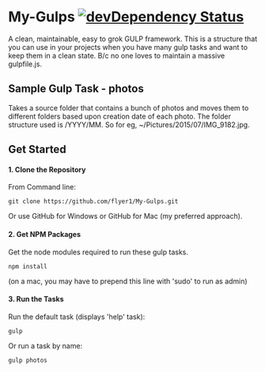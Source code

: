 # My-Gulps [![devDependency Status](https://img.shields.io/david/dev/flyer1/My-Gulps.svg?style=flat)](https://david-dm.org/flyer1/My-Gulps#info=devDependencies) 

A clean, maintainable, easy to grok GULP framework. This is a structure that you can use in your projects when you have many gulp tasks and want to keep them in a clean state. B/c no one loves to maintain a massive gulpfile.js.

## Sample Gulp Task - photos
Takes a source folder that contains a bunch of photos and moves them to different folders based upon creation date of each photo. The folder structure used is /YYYY/MM. So for eg, ~/Pictures/2015/07/IMG_9182.jpg. 

## Get Started

#### 1. Clone the Repository
From Command line:

```
git clone https://github.com/flyer1/My-Gulps.git
```


Or use GitHub for Windows or GitHub for Mac (my preferred approach).

#### 2. Get NPM Packages
Get the node modules required to run these gulp tasks.

```
npm install
```
(on a mac, you may have to prepend this line with 'sudo' to run as admin)

#### 3. Run the Tasks

Run the default task (displays 'help' task):

```
gulp
```

Or run a task by name:

```
gulp photos
```